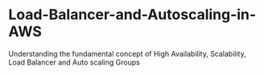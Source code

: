 # Load-Balancer-and-Autoscaling-in-AWS
Understanding the fundamental concept of High Availability, Scalability, Load Balancer and Auto scaling Groups
